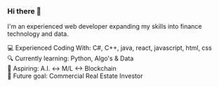 
### Hi there 👋
I'm an experienced web developer expanding my skills into finance technology and data.</br>

💻 Experienced Coding With: C#, C++, java, react, javascript, html, css </br>
🔍 Currently learning: Python, Algo's & Data </br>
🚀 Aspiring: A.I. <-> M/L <-> Blockchain </br>
🌱 Future goal: Commercial Real Estate Investor </br>
